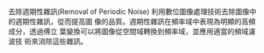 去除週期性雜訊(Removal of Periodic Noise) 
利用數位圖像處理技術去除圖像中的週期性雜訊，從而提高圖
像的品質。週期性雜訊在頻率域中表現為明顯的高頻成分，透過傅立
葉變換可以將圖像從空間域轉換到頻率域，並應用適當的頻域濾波技
術來消除這些雜訊。
